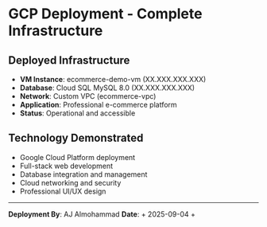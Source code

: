 # GCP Deployment - Complete Infrastructure

## Deployed Infrastructure
- **VM Instance**: ecommerce-demo-vm (XX.XXX.XXX.XXX)
- **Database**: Cloud SQL MySQL 8.0 (XX.XXX.XXX.XXX)
- **Network**: Custom VPC (ecommerce-vpc)
- **Application**: Professional e-commerce platform
- **Status**: Operational and accessible

## Technology Demonstrated
- Google Cloud Platform deployment
- Full-stack web development
- Database integration and management
- Cloud networking and security
- Professional UI/UX design

---
**Deployment By**: AJ Almohammad
**Date**: 
+
2025-09-04
+



